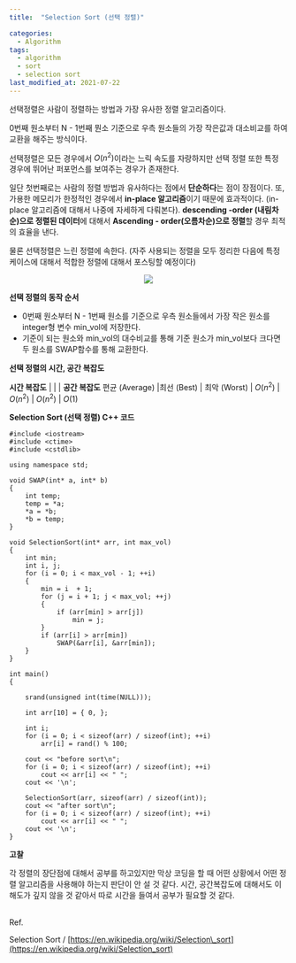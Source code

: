 ```yaml
---
title:  "Selection Sort (선택 정렬)"

categories:
  - Algorithm
tags:
  - algorithm
  - sort
  - selection sort
last_modified_at: 2021-07-22
---
```


<script type="text/x-mathjax-config">MathJax.Hub.Config({ tex2jax: {inlineMath: [['$','$'], ['\\(','\\)']]} });</script><script src="https://cdnjs.cloudflare.com/ajax/libs/mathjax/2.7.5/latest.js?config=TeX-MML-AM_CHTML"></script>


선택정렬은 사람이 정렬하는 방법과 가장 유사한 정렬 알고리즘이다. 

0번째 원소부터 N - 1번째 뭔소 기준으로 우측 원소들의 가장 작은값과 대소비교를 하여 교환을 해주는 방식이다. 

선택정렬은 모든 경우에서 $O(n^2)$이라는 느릭 속도를 자랑하지만 선택 정렬 또한 특정 경우에 뛰어난 퍼포먼스를 보여주는 경우가 존재한다.

일단 첫번째로는 사람의 정렬 방법과 유사하다는 점에서 **단순하다**는 점이 장점이다. 또, 가용한 메모리가 한정적인 경우에서 **in-place 알고리즘**이기 때문에 효과적이다. (in-place 알고리즘에 대해서 나중에 자세하게 다뤄본다). **descending -order (내림차순)으로 정렬된 데이터**에 대해서 **Ascending - order(오름차순)으로 정렬**할 경우 최적의 효율을 낸다.

물론 선택정렬은 느린 정렬에 속한다. (자주 사용되는 정렬을 모두 정리한 다음에 특정 케이스에 대해서 적합한 정렬에 대해서 포스팅할 예정이다)

<p align="center">
<img src="https://en.wikipedia.org/wiki/File:Selection-Sort-Animation.gif">
</p>

**선택 정렬의 동작 순서**
-   0번째 원소부터 N - 1번째 원소를 기준으로 우측 원소들에서 가장 작은 원소를 integer형 변수 min\_vol에 저장한다.
-   기준이 되는 원소와 min\_vol의 대수비교를 통해 기준 원소가 min\_vol보다 크다면 두 원소를 SWAP함수를 통해 교환한다. 

**선택 정렬의 시간, 공간 복잡도**

**시간 복잡도** | | | **공간 복잡도**
편균 (Average) |최선 (Best) | 최악 (Worst) |
$O(n^2)$ | $O(n^2)$ | $O(n^2)$ | $O(1)$

**Selection Sort (선택 정렬) C++ 코드**

```
#include <iostream>
#include <ctime>
#include <cstdlib>

using namespace std;

void SWAP(int* a, int* b)
{
	int temp;
	temp = *a;
	*a = *b;
	*b = temp;
}

void SelectionSort(int* arr, int max_vol)
{
	int min;
	int i, j;
	for (i = 0; i < max_vol - 1; ++i)
	{
		min = i  + 1;
		for (j = i + 1; j < max_vol; ++j)
		{
			if (arr[min] > arr[j])
				min = j;
		}
		if (arr[i] > arr[min])
			SWAP(&arr[i], &arr[min]);
	}
}

int main()
{
	
	srand(unsigned int(time(NULL)));

	int arr[10] = { 0, };

	int i;
	for (i = 0; i < sizeof(arr) / sizeof(int); ++i)
		arr[i] = rand() % 100;

	cout << "before sort\n";
	for (i = 0; i < sizeof(arr) / sizeof(int); ++i)
		cout << arr[i] << "	";
	cout << '\n';

	SelectionSort(arr, sizeof(arr) / sizeof(int));
	cout << "after sort\n";
	for (i = 0; i < sizeof(arr) / sizeof(int); ++i)
		cout << arr[i] << "	";
	cout << '\n';
}
```

**고찰**

각 정렬의 장단점에 대해서 공부를 하고있지만 막상 코딩을 할 때 어떤 상황에서 어떤 정렬 알고리즘을 사용해야 하는지 판단이 안 설 것 같다. 시간, 공간복잡도에 대해서도 이해도가 깊지 않을 것 같아서 따로 시간을 들여서 공부가 필요할 것 같다.

<br/>
Ref.

Selection Sort / [https://en.wikipedia.org/wiki/Selection\_sort](https://en.wikipedia.org/wiki/Selection_sort)